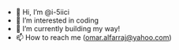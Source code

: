 - 👋 Hi, I’m @i-5iici
- 👀 I’m interested in coding
- 🌱 I’m currently building my way!
- 📫 How to reach me (omar.alfarraj@yahoo.com)
